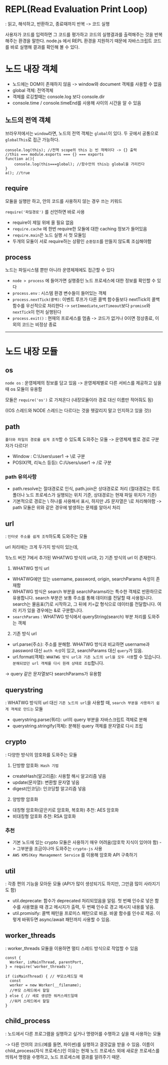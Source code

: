 # REPL(Read Evaluation Print Loop)
: 읽고, 해석하고, 반환하고, 종료때까지 반복 -> 코드 실행

사용자가 코드를 입력하면 그 코드를 평가하고 코드의 실행결과를 출력해주는 것을 반복해주는 환경을 말한다.
node.js 에서 REPL 환경을 지원하기 때문에 자바스크립트 코드를 바로 실행해 결과를 확인해 볼 수 있다.

# 노드 내장 객체
- 노드에는 DOM이 존재하지 않음 -> window와 document 객체를 사용할 수 없음
- global 객체: 전역객체
- 객체를 로깅할때는 console.log 보다 console.dir
- console.time / console.timeEnd를 사용해 사이의 시간을 알 수 있음

## 노드의 전역 객체

브라우저에서는 `window`라면, 노드의 전역 객체는 `global`이 있다. 두 곳에서 공통으로 `globalThis`로 접근 가능하다.

```JS
console.log(this); //전역 scope의 this 는 빈 객체이다 -> {} 출력
//this === module.exports === {} === exports
function a(){
    console.log(this===global); //함수안의 this는 global을 가리킨다
}
a(); //true
```

## require

모듈을 실행만 하고, 안의 코드를 사용하지 않는 경우 쓰는 키워드

`require('파일경로')` 를 선언하면 바로 사용

- require이 제일 위에 올 필요 없음
- `require.cache` 에 한번 require한 모듈에 대한 caching 정보가 들어있음
- `require.main`은 노드 실행 시 첫 모듈임
- 두개의 모듈이 서로 require하는 상황인 `순환참조`를 만들지 않도록 조심해야함

## process

노드는 파일시스템 뿐만 아니라 운영체제에도 접근할 수 있다

- `node > process` 에 들어가면 실행중인 노드 프로세스에 대한 정보를 확인할 수 있다
- `process.env` : 시스템 환경 변수들이 들어있는 객체
- `process.nextTick(콜백)`: 이벤트 루프가 다른 콜백 함수들보다 nextTick의 콜백함수를 우선적으로 처리한다
    -> `setImmediate`,`setTimeout`보다 `promise`와 `nextTick`이 먼저 실행된다
- `process.exit()` : 현재의 프로세스를 멈춤
    -> 코드가 없거나 0이면 정상종료, 이외의 코드는 비정상 종료

-------
# 노드 내장 모듈
## os

`node os` : 운영체제의 정보를 담고 있음 -> 운영체제별로 다른 서비스를 제공하고 싶을 때 os 모듈이 유용함

모듈은 `require('os')` 로 가져온다 (내장모듈이라 경로 대신 이름만 적어줘도 됨)

((OS 스레드와 NODE 스레드는 다르다는 것을 헷갈리지 말고 인지하고 있을 것))

## path

`폴더와 파일의 경로를 쉽게 조작`할 수 있도록 도와주는 모듈 -> 운영체제 별로 경로 구분자가 다르다!

- Window : C:\Users\user1 -> \로 구분
- POSIX(맥, 리눅스 등등): C:/Users/user1 -> /로 구분

### path 유의사항
- path.resolve는 절대경로로 인식, path.join은 상대경로로 처리 (절대경로는 루트폴더나 노드 프로세스가 실행되는 위치 기준, 상대경로는 현재 파일 위치가 기준)
- 기본적으로 경로는  \ 하나를 사용해서 표시, 하지만 JS 문자열은 \\로 처리해야함 -> path 모듈은 위와 같은 경우에 발생하는 문제를 알아서 처리

## url
: `인터넷 주소를 쉽게 조작`하도록 도와주는 모듈

url 처리에는 크게 두가지 방식이 있는데, 

1)노드 버전 7에서 추가된 WHATWG 방식의 url과, 2) 기존 방식의 url 이 존재한다.

1) WHATWG 방식 url

- WHATWG에만 있는 username, password, origin, searchParams 속성이 존재함
- WHATWG 방식은 search 부분을 searchParams라는 특수한 객체로 반환하므로 유용합니다. search 부분은 보통 주소를 통해 데이터를 전달할 때 사용됩니다. search는 물음표(?)로 시작하고, 그 뒤에 키=값 형식으로 데이터를 전달합니다. 여러 키가 있을 경우에는 &로 구분합니다.
- `searchParams` :  WHATWG 방식에서 queryString(search) 부분 처리를 도와주는 객체


2) 기존 방식 url

- url.parse(주소): 주소를 분해함. WHATWG 방식과 비교하면 username과 password 대신 `auth 속성`이 있고, searchParams 대신 `query`가 있음.
- url.format(객체): `WHATWG 방식 url과 기존 노드의 url을 모두 사용`할 수 있습니다. `분해되었던 url 객체를 다시 원래 상태로 조립`합니다.


-> query 같은 문자열보다 searchParams가 유용함

## querystring
: WHATWG 방식의 url 대신 `기존 노드의 url`을 사용할 때, `search 부분을 사용하기 쉽게 객체로 만드는` 모듈

- querystring.parse(쿼리): url의 query 부분을 자바스크립트 객체로 분해
- querystring.stringify(객체): 분해된 query 객체를 문자열로 다시 조립

## crypto

: 다양한 방식의 암호화를 도와주는 모듈

1) 단방향 암호화: `Hash 기법`
- createHash(알고리즘): 사용할 해시 알고리즘 넣음
- update(문자열): 변환할 문자열 넣음
- digest(인코딩): 인코딩할 알고리즘 넣음

2) 양방향 암호화
- 대칭형 암호화(같은키로 암호화, 복호화) 추천: AES 암호화
- 비대칭형 암호화 추천: RSA 암호화

### 추천 
- 기본 노드에 있는 crypto 모듈은 사용하기 매우 어려움(암호학 지식이 있어야 함) -> 그부분을 조금이나마 도와주는 `crypto-js` 사용
- `AWS KMS(Key Management Service` 를 이용해 암호화 API 구축하기


## util
: 각종 편의 기능을 모아둔 모듈 (API가 많이 생성되기도 하지만, 그만큼 많이 사라지기도 함)

- util.deprecate: 함수가 deprecated 처리되었음을 알림. 첫 번째 인수로 넣은 함수를 사용했을 때 경고 메시지가 출력, 두 번째 인수로 경고 메시지 내용를 넣음. 
- util.promisify: 콜백 패턴을 프로미스 패턴으로 바꿈. 바꿀 함수를 인수로 제공. 이렇게 바꿔두면 async/await 패턴까지 사용할 수 있음.

## worker_threads

: worker_threads 모듈을 이용하면 멀티 스레드 방식으로 작업할 수 있음

```JS
const { 
  Worker, isMainThread, parentPort,
} = require('worker_threads'); 

if (isMainThread) { // 부모스레드일 때
  const 
  worker = new Worker(__filename); 
  //부모 스레드에서 할일
} else { // 새로 생성한 워커스레드일때
  //워커 스레드에서 할일
}
```
## child_process

: 노드에서 다른 프로그램을 실행하고 싶거나 명령어를 수행하고 싶을 때 사용하는 모듈

-> 다른 언어의 코드(예를 들면, 파이썬)를 실행하고 결괏값을 받을 수 있음.
 이름이 child_process(자식 프로세스)인 이유는 현재 노드 프로세스 외에 새로운 프로세스를 띄워서 명령을 수행하고, 노드 프로세스에 결과를 알려주기 때문.





